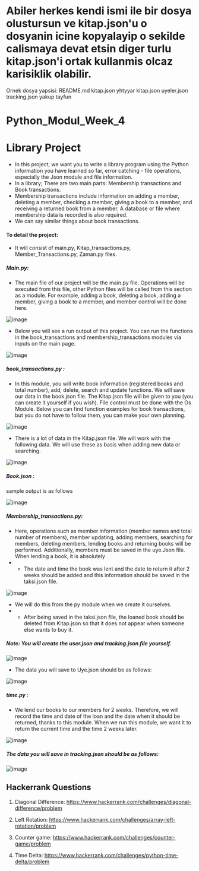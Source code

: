# Abiler herkes kendi ismi ile bir dosya olustursun ve kitap.json'u o dosyanin icine kopyalayip o sekilde calismaya devat etsin diger turlu kitap.json'i ortak kullanmis olcaz karisiklik olabilir.
Ornek dosya yapsisi:
README.md
kitap.json
yhtyyar
  kitap.json
  uyeler.json
  tracking.json
yakup
tayfun

# Python_Modul_Week_4

# Library Project
- In this project, we want you to write a library program using the Python information you have learned so far, error catching - file operations, especially the Json module and file information.
- In a library; There are two main parts: Membership transactions and Book transactions.
- Membership transactions include information on adding a member, deleting a member, checking a member, giving a book to a member, and receiving a returned book from a member. A database or file where membership data is recorded is also required.
- We can say similar things about book transactions.

#### To detail the project:
 * It will consist of main.py, Kitap_transactions.py, Member_Transactions.py, Zaman.py files.
##### Main.py:
* The main file of our project will be the main.py file. Operations will be executed from this file, other Python files will be called from this section as a module. For example, adding a book, deleting a book, adding a member, giving a book to a member, and member control will be done here.

![image](https://github.com/user-attachments/assets/a27bdecd-d799-4868-8241-cd559c560747)

 

* Below you will see a run output of this project. You can run the functions in the book_transactions and membership_transactions modules via inputs on the main page.

![image](https://github.com/user-attachments/assets/2d30ee9c-61f1-4f25-bc79-0047ddb20dd3)



##### book_transactions.py :
* In this module, you will write book information (registered books and total number), add, delete, search and update functions. We will save our data in the book.json file. The Kitap.json file will be given to you (you can create it yourself if you wish). File control must be done with the Os Module. Below you can find function examples for book transactions, but you do not have to follow them, you can make your own planning.

 ![image](https://github.com/user-attachments/assets/b348be3e-e595-4e4c-9e2d-7913b81404ae)


* There is a lot of data in the Kitap.json file. We will work with the following data. We will use these as basis when adding new data or searching.

 ![image](https://github.com/user-attachments/assets/8d10fede-3e71-49da-88ad-8bfef0941422)


##### Book.json :
sample output is as follows

![image](https://github.com/user-attachments/assets/3780f27f-bb09-4217-add2-33195611a27b)


##### Membership_transactions.py:
* Here, operations such as member information (member names and total number of members), member updating, adding members, searching for members, deleting members, lending books and returning books will be performed. Additionally, members must be saved in the uye.Json file. When lending a book, it is absolutely
* - The date and time the book was lent and the date to return it after 2 weeks should be added and this information should be saved in the taksi.json file.

![image](https://github.com/user-attachments/assets/58ee969c-ea74-49bc-a03c-ee63e2ad4413)


* We will do this from the py module when we create it ourselves.
* - After being saved in the taksi.json file, the loaned book should be deleted from Kitap.json so that it does not appear when someone else wants to buy it.
##### Note: You will create the user.json and tracking.json file yourself.

![image](https://github.com/user-attachments/assets/5990440f-ad1f-4610-9876-72567d88c6de)


* The data you will save to Uye.json should be as follows:

 ![image](https://github.com/user-attachments/assets/476e0143-9948-4cb1-a835-c2516c02b838)


##### time.py :
* We lend our books to our members for 2 weeks. Therefore, we will record the time and date of the loan and the date when it should be returned, thanks to this module.
When we run this module, we want it to return the current time and the time 2 weeks later.

![image](https://github.com/user-attachments/assets/4edebd25-8af2-4410-83db-a04ed2a84069)


##### The data you will save in tracking.json should be as follows:

![image](https://github.com/user-attachments/assets/da7fc6ed-900e-4ac2-87fb-e374bdae41ef)


## Hackerrank Questions

1. Diagonal Difference: https://www.hackerrank.com/challenges/diagonal-difference/problem

2. Left Rotation: https://www.hackerrank.com/challenges/array-left-rotation/problem

3. Counter game: https://www.hackerrank.com/challenges/counter-game/problem

4. Time Delta: https://www.hackerrank.com/challenges/python-time-delta/problem
